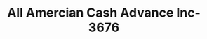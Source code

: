 ---
f_zip-code: 60542
f_state-code: IL
title: All Amercian Cash Advance Inc-3676
f_phone: 630-301-7466
f_city-only: Aurora
f_address: 111 South Lincolnway North Aurora
f_location-unique-id: '3676'
slug: all-amercian-cash-advance-inc-3676
updated-on: '2024-05-30T13:46:58.046Z'
created-on: '2024-05-30T13:36:59.803Z'
published-on: '2024-05-30T13:54:32.469Z'
f_city-state: cms/city/aurora-il.md
f_company: cms/company/all-amercian-cash-advance-inc.md
f_state: cms/state/illinois.md
layout: '[payday-loan].html'
tags: payday-loan
---